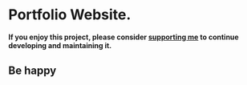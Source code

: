 # Portfolio Website.

**If you enjoy this project, please consider [supporting me](https://www.paypal.me/vinaysomawat) to continue developing and maintaining it.**
##  Be happy 
